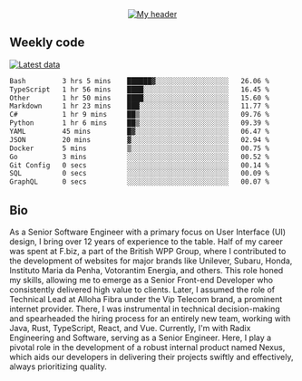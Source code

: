 <div align="center">
  <a href="https://skvggor.dev">
    <img src="https://github.com/skvggor/skvggor/assets/958723/d0c9aa9c-0c21-4219-acff-3d4f36f94691" alt="My header" />
  </a>
</div>


## Weekly code

[![Latest data](https://github.com/skvggor/skvggor/actions/workflows/main.yml/badge.svg)](https://github.com/skvggor/skvggor/actions/workflows/main.yml)

<!--START_SECTION:waka-->

```txt
Bash         3 hrs 5 mins    ██████▓░░░░░░░░░░░░░░░░░░   26.06 %
TypeScript   1 hr 56 mins    ████░░░░░░░░░░░░░░░░░░░░░   16.45 %
Other        1 hr 50 mins    ████░░░░░░░░░░░░░░░░░░░░░   15.60 %
Markdown     1 hr 23 mins    ███░░░░░░░░░░░░░░░░░░░░░░   11.77 %
C#           1 hr 9 mins     ██▒░░░░░░░░░░░░░░░░░░░░░░   09.76 %
Python       1 hr 6 mins     ██▒░░░░░░░░░░░░░░░░░░░░░░   09.39 %
YAML         45 mins         █▓░░░░░░░░░░░░░░░░░░░░░░░   06.47 %
JSON         20 mins         ▓░░░░░░░░░░░░░░░░░░░░░░░░   02.94 %
Docker       5 mins          ▒░░░░░░░░░░░░░░░░░░░░░░░░   00.75 %
Go           3 mins          ░░░░░░░░░░░░░░░░░░░░░░░░░   00.52 %
Git Config   0 secs          ░░░░░░░░░░░░░░░░░░░░░░░░░   00.14 %
SQL          0 secs          ░░░░░░░░░░░░░░░░░░░░░░░░░   00.09 %
GraphQL      0 secs          ░░░░░░░░░░░░░░░░░░░░░░░░░   00.07 %
```

<!--END_SECTION:waka-->

## Bio

<p>As a Senior Software Engineer with a primary focus on User Interface (UI) design, I bring over 12 years of experience to the table. Half of my career was spent at F.biz, a part of the British WPP Group, where I contributed to the development of websites for major brands like Unilever, Subaru, Honda, Instituto Maria da Penha, Votorantim Energia, and others. This role honed my skills, allowing me to emerge as a Senior Front-end Developer who consistently delivered high value to clients. Later, I assumed the role of Technical Lead at Alloha Fibra under the Vip Telecom brand, a prominent internet provider. There, I was instrumental in technical decision-making and spearheaded the hiring process for an entirely new team, working with Java, Rust, TypeScript, React, and Vue. Currently, I'm with Radix Engineering and Software, serving as a Senior Engineer. Here, I play a pivotal role in the development of a robust internal product named Nexus, which aids our developers in delivering their projects swiftly and effectively, always prioritizing quality.</p>

<!-- </details> -->

<!-- <div align="center">
  <h2>🤖 Recent Code Activity</h2>
  <img width="500" src="https://github-readme-stats.vercel.app/api/wakatime?username=skvggor&hide_title=true&layout=compact&theme=transparent" alt="Wakatime Stats" />
</div>

<br>

<div align="center">
  <h2>📈 GitHub Stats</h2>
  <img width="500" src="https://github-readme-stats.vercel.app/api?username=skvggor&show_icons=true&theme=transparent&hide_title=true&count_private=true" alt="GitHub Stats" />
</div>
 -->
